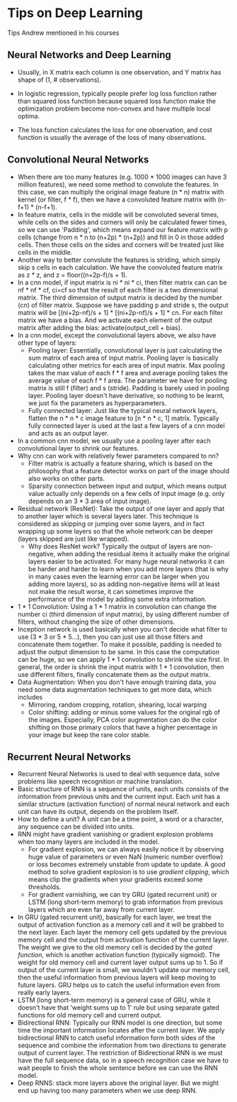 # Tips on Deep Learning

Tips Andrew mentioned in his courses

## Neural Networks and Deep Learning

* Usually, in X matrix each column is one observation, and Y matrix has shape of (1, # observations).

* In logistic regression, typically people prefer log loss function rather than
squared loss function because squared loss function make the optimization
problem become non-convex and have multiple local optima.

* The loss function calculates the loss for one observation, and cost function
is usually the average of the loss of many observations.


## Convolutional Neural Networks
* When there are too many features (e.g. 1000 * 1000 images can have 3 million features), we need some method to convolute the features. In this case, we can multiply the original image feature (n * n) matrix with kernel (or filter, f * f), then we have a convoluted feature matrix with (n-f+1) * (n-f+1).
* In feature matrix, cells in the middle will be convoluted several times, while cells on the sides and corners will only be calculated fewer times, so we can use 'Padding', which means expand our feature matrix with p cells (change from n * n to (n+2p) * (n+2p)) and fill in 0 in those added cells. Then those cells on the sides and corners will be treated just like cells in the middle.
* Another way to better convolute the features is striding, which simply skip s cells in each calculation. We have the convoluted feature matrix as z * z, and z = floor((n+2p-f)/s + 1).
* In a cnn model, if input matrix is ni * ni * ci, then filter matrix can can be nf * nf * cf, ci=cf so that the result of each filter is a two dimensional matrix. The third dimension of output matrix is decided by the number (cn) of filter matrix. Suppose we have padding p and stride s, the output matrix will be [(ni+2p-nf)/s + 1] * [(ni+2p-nf)/s + 1] * cn. For each filter matrix we have a bias. And we activate each element of the output matrix after adding the bias: activate(output_cell + bias).
* In a cnn model, except the convolutional layers above, we also have other type of layers:
  * Pooling layer: Essentially, convolutional layer is just calculating the sum matrix of each area of input matrix. Pooling layer is basically calculating other metrics for each area of input matrix. Max pooling takes the max value of each f * f area and average pooling takes the average value of each f * f area. The parameter we have for pooling matrix is still f (filter) and s (stride). Padding is barely used in pooling layer. Pooling layer doesn't have derivative, so nothing to be learnt, we just fix the parameters as hyperparameters.
  * Fully connected layer: Just like the typical neural network layers, flatten the n * n * c image feature to [n * n * c, 1] matrix. Typically fully connected layer is used at the last a few layers of a cnn model and acts as an output layer.
* In a common cnn model, we usually use a pooling layer after each convolutional layer to shrink our features.
* Why cnn can work with relatively fewer parameters compared to nn?
  * Filter matrix is actually a feature sharing, which is based on the philosophy that a feature detector works on part of the image should also works on other parts.  
  * Sparsity connection between input and output, which means output value actually only depends on a few cells of input image (e.g. only depends on an 3 * 3 area of input image).
* Residual network (ResNet): Take the output of one layer and apply that to another layer which is several layers later. This technique is considered as skipping or jumping over some layers, and in fact wrapping up some layers so that the whole network can be deeper (layers skipped are just like wrapped).
  * Why does ResNet work? Typically the output of layers are non-negative, when adding the residual items it actually make the original layers easier to be activated. For many huge neural networks it can be harder and harder to learn when you add more layers (that is why in many cases even the learning error can be larger when you adding more layers), so as adding non-negative items will at least not make the result worse, it can sometimes improve the performance of the model by adding some extra information.
* 1 * 1 Convolution: Using a 1 * 1 matrix in convolution can change the number ci (third dimension of input matrix), by using different number of filters, without changing the size of other dimensions.
* Inception network is used basically when you can't decide what filter to use (3 * 3 or 5 * 5...), then you can just use all those filters and concatenate them together. To make it possible, padding is needed to adjust the output dimension to be same. In this case the computation can be huge, so we can apply 1 * 1 convolution to shrink the size first. In general, the order is shrink the input matrix with 1 * 1 convolution, then use different filters, finally concatenate them as the output matrix.
* Data Augmentation: When you don't have enough training data, you need some data augmentation techniques to get more data, which includes
  * Mirroring, random cropping, rotation, shearing, local warping
  * Color shifting: adding or minus some values for the original rgb of the images. Especially, PCA color augmentation can do the color shifting on those primary colors that have a higher percentage in your image but keep the rare color stable.  


## Recurrent Neural Networks
* Recurrent Neural Networks is used to deal with sequence data, solve problems like speech recognition or machine translation.
* Basic structure of RNN is a sequence of units, each units consists of the information from previous units and the current input. Each unit has a similar structure (activation function) of normal neural network and each unit can have its output, depends on the problem itself.
* How to define a unit? A unit can be a time point, a word or a character, any sequence can be divided into units.
* RNN might have gradient vanishing or gradient explosion problems when too many layers are included in the model.
  * For gradient explosion, we can always easily notice it by observing huge value of parameters or even NaN (numeric number overflow) or loss becomes extremely unstable from update to update. A good method to solve gradient explosion is to use *gradient clipping*, which means clip the gradients when your gradients exceed some thresholds.
  * For gradient varnishing, we can try GRU (gated recurrent unit) or LSTM (long short-term memory) to grab information from previous layers which are even far away from current layer.
* In GRU (gated recurrent unit), basically for each layer, we treat the output of activation function as a memory cell and it will be grabbed to the next layer. Each layer the memory cell gets updated by the previous memory cell and the output from activation function of the current layer. The weight we give to the old memory cell is decided by the *gated function*, which is another activation function (typically sigmoid). The weight for old memory cell and current layer output sums up to 1. So if output of the current layer is small, we wouldn't update our memory cell, then the useful information from previous layers will keep moving to future layers. GRU helps us to catch the useful information even from really early layers.
* LSTM (long short-term memory) is a general case of GRU, while it doesn't have that 'weight sums up to 1' rule but using separate gated functions for old memory cell and current output.
* Bidirectional RNN: Typically our RNN model is one direction, but some time the important information locates after the current layer. We apply bidirectional RNN to catch useful information form both sides of the sequence and combine the information from two directions to generate output of current layer. The restriction of Bidirectional RNN is we must have the full sequence data, so in a speech recognition case we have to wait people to finish the whole sentence before we can use the RNN model.
* Deep RNNS: stack more layers above the original layer. But we might end up having too many parameters when we use deep RNN.
